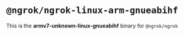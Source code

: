 # `@ngrok/ngrok-linux-arm-gnueabihf`

This is the **armv7-unknown-linux-gnueabihf** binary for `@ngrok/ngrok`
